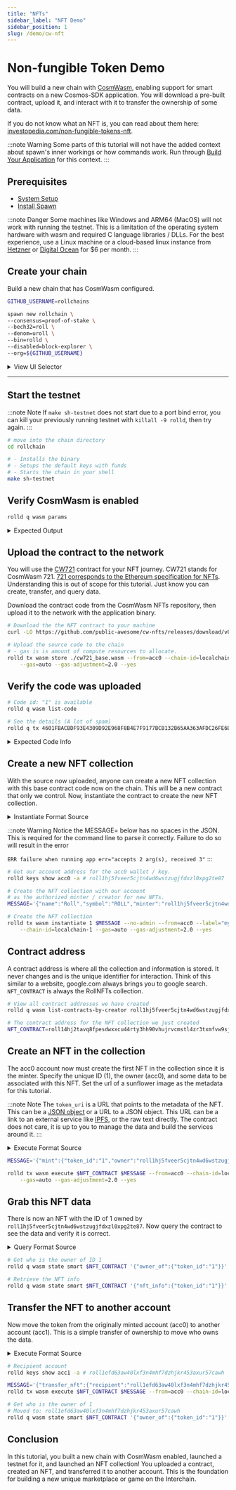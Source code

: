 ```yaml
---
title: "NFTs"
sidebar_label: "NFT Demo"
sidebar_position: 1
slug: /demo/cw-nft
---
```


# Non-fungible Token Demo

You will build a new chain with [CosmWasm](https://cosmwasm.com/), enabling support for smart contracts on a new Cosmos-SDK application. You will download a pre-built contract, upload it, and interact with it to transfer the ownership of some data.

If you do not know what an NFT is, you can read about them here: [investopedia.com/non-fungible-tokens-nft](https://www.investopedia.com/non-fungible-tokens-nft-5115211).

:::note Warning
Some parts of this tutorial will not have the added context about spawn's inner workings or how commands work. Run through [Build Your Application](../02-build-your-application/01-nameservice.md) for this context.
:::

## Prerequisites
- [System Setup](../01-setup/01-system-setup.md)
- [Install Spawn](../01-setup/02-install-spawn.md)

:::note Danger
Some machines like Windows and ARM64 (MacOS) will not work with running the testnet. This is a limitation of the operating system hardware with wasm and required C language libraries / DLLs. For the best experience, use a Linux machine or a cloud-based linux instance from [Hetzner](https://www.hetzner.com/cloud/) or [Digital Ocean](https://www.digitalocean.com/pricing/droplets) for $6 per month.
:::


## Create your chain

Build a new chain that has CosmWasm configured.




```bash
GITHUB_USERNAME=rollchains

spawn new rollchain \
--consensus=proof-of-stake \
--bech32=roll \
--denom=uroll \
--bin=rolld \
--disabled=block-explorer \
--org=${GITHUB_USERNAME}
```

<details>

<summary>View UI Selector</summary>

If you remove the `--disabled` flag; a more intuitive UI selection approach will be taken. Make sure CosmWasm is selected with the green arrow, then press `done`.

![Image](https://github.com/user-attachments/assets/16698f3f-143b-4258-9ff2-fc429764b58c)

</details>

---


## Start the testnet

:::note Note
If `make sh-testnet` does not start due to a port bind error, you can kill your previously running testnet with `killall -9 rolld`, then try again.
:::


```bash
# move into the chain directory
cd rollchain

# - Installs the binary
# - Setups the default keys with funds
# - Starts the chain in your shell
make sh-testnet
```

## Verify CosmWasm is enabled

```bash
rolld q wasm params
```

<!-- show bash output -->
<details>

<summary>Expected Output</summary>

```bash
code_upload_access:
  addresses: []
  permission: Everybody
  instantiate_default_permission: Everybody
```

</details>

## Upload the contract to the network

You will use the [CW721](https://github.com/public-awesome/cw-nfts) contract for your NFT journey. CW721 stands for CosmWasm 721. [721 corresponds to the Ethereum specification for NFTs](https://www.coinbase.com/learn/crypto-glossary/what-is-erc-721). Understanding this is out of scope for this tutorial. Just know you can create, transfer, and query data.

Download the contract code from the CosmWasm NFTs repository, then upload it to the network with the application binary.

```bash
# Download the the NFT contract to your machine
curl -LO https://github.com/public-awesome/cw-nfts/releases/download/v0.19.0/cw721_base.wasm

# Upload the source code to the chain
# - gas is is amount of compute resources to allocate.
rolld tx wasm store ./cw721_base.wasm --from=acc0 --chain-id=localchain-1 \
    --gas=auto --gas-adjustment=2.0 --yes
```

## Verify the code was uploaded

```bash
# Code id: "1" is available
rolld q wasm list-code

# See the details (A lot of spam)
rolld q tx 4601FBACBDF93E4309D92E968F8B4E7F9177BCB132B65AA363AFDC26FE6B5CB6
```

<details>

<summary>Expected Code Info</summary>

```bash
(main) -> $ rolld q wasm list-code
code_infos:
- code_id: "1"
  creator: roll1hj5fveer5cjtn4wd6wstzugjfdxzl0xpg2te87
  data_hash: E13AA30E0D70EA895B294AD1BC809950E60FE081B322B1657F75B67BE6021B1C
  instantiate_permission:
    addresses: []
    permission: Everybody
pagination:
  next_key: null
  total: "0"
```

</details>



## Create a new NFT collection

With the source now uploaded, anyone can create a new NFT collection with this base contract code now on the chain. This will be a new contract that only we control. Now, instantiate the contract to create the new NFT collection.

<details>

<summary>Instantiate Format Source</summary>

You can find the instantiate, execute, and query messages (json) formats in the contract source code.

```rust reference title="packages/cw721/src/msg.rs"
https://github.com/public-awesome/cw-nfts/blob/v0.19.0/packages/cw721/src/msg.rs#L126-L143
```
</details>

:::note Warning
Notice the MESSAGE= below has no spaces in the JSON. This is required for the command line to parse it correctly. Failure to do so will result in the error

`ERR failure when running app err="accepts 2 arg(s), received 3"`
:::

```bash
# Get our account address for the acc0 wallet / key.
rolld keys show acc0 -a # roll1hj5fveer5cjtn4wd6wstzugjfdxzl0xpg2te87

# Create the NFT collection with our account
# as the authorized minter / creator for new NFTs.
MESSAGE='{"name":"Roll","symbol":"ROLL","minter":"roll1hj5fveer5cjtn4wd6wstzugjfdxzl0xpg2te87"}'

# Create the NFT collection
rolld tx wasm instantiate 1 $MESSAGE --no-admin --from=acc0 --label="my-nft" \
    --chain-id=localchain-1 --gas=auto --gas-adjustment=2.0 --yes
```

## Contract address

A contract address is where all the collection and information is stored. It never changes and is the unique identifier for interaction. Think of this similar to a website, google.com always brings you to google search. `NFT_CONTRACT` is always the RollNFTs collection.

```bash
# View all contract addresses we have created
rolld q wasm list-contracts-by-creator roll1hj5fveer5cjtn4wd6wstzugjfdxzl0xpg2te87

# The contract address for the NFT collection we just created
NFT_CONTRACT=roll14hj2tavq8fpesdwxxcu44rty3hh90vhujrvcmstl4zr3txmfvw9sjczpjh
```



## Create an NFT in the collection

The acc0 account now must create the first NFT in the collection since it is the minter. Specify the unique ID (1), the owner (acc0), and some data to be associated with this NFT. Set the url of a sunflower image as the metadata for this tutorial.

:::note Note
The `token_uri` is a URL that points to the metadata of the NFT. This can be a [JSON object](https://eips.ethereum.org/EIPS/eip-721#specification) or a URL to a JSON object.
This URL can be a link to an external service like [IPFS](https://ipfs.tech/), or the raw text directly. The contract does not care, it is up to you to manage the data and build the services around it.
:::

<details>

<summary>Execute Format Source</summary>

```rust reference title="packages/cw721/src/msg.rs"
https://github.com/public-awesome/cw-nfts/blob/v0.19.0/packages/cw721/src/msg.rs#L80-L91
```
</details>


```bash
MESSAGE='{"mint":{"token_id":"1","owner":"roll1hj5fveer5cjtn4wd6wstzugjfdxzl0xpg2te87","token_uri":"https://onlinejpgtools.com/images/examples-onlinejpgtools/sunflower.jpg"}}'

rolld tx wasm execute $NFT_CONTRACT $MESSAGE --from=acc0 --chain-id=localchain-1 \
    --gas=auto --gas-adjustment=2.0 --yes
```

## Grab this NFT data

There is now an NFT with the ID of 1 owned by `roll1hj5fveer5cjtn4wd6wstzugjfdxzl0xpg2te87`. Now query the contract to see the data and verify it is correct.

<details>

<summary>Query Format Source</summary>

```rust reference title="packages/cw721/src/msg.rs"
https://github.com/public-awesome/cw-nfts/blob/v0.19.0/packages/cw721/src/msg.rs#L157-L161
```

```rust reference title="packages/cw721/src/msg.rs"
https://github.com/public-awesome/cw-nfts/blob/v0.19.0/packages/cw721/src/msg.rs#L236-L240
```

</details>

```bash
# Get who is the owner of ID 1
rolld q wasm state smart $NFT_CONTRACT '{"owner_of":{"token_id":"1"}}'

# Retrieve the NFT info
rolld q wasm state smart $NFT_CONTRACT '{"nft_info":{"token_id":"1"}}'
```

## Transfer the NFT to another account

Now move the token from the originally minted account (acc0) to another account (acc1). This is a simple transfer of ownership to move who owns the data.

<details>

<summary>Execute Format Source</summary>

```rust reference title="packages/cw721/src/msg.rs"
https://github.com/public-awesome/cw-nfts/blob/v0.19.0/packages/cw721/src/msg.rs#L44-L48
```

</details>

```bash
# Recipient account
rolld keys show acc1 -a # roll1efd63aw40lxf3n4mhf7dzhjkr453axur57cawh

MESSAGE='{"transfer_nft":{"recipient":"roll1efd63aw40lxf3n4mhf7dzhjkr453axur57cawh","token_id":"1"}}'
rolld tx wasm execute $NFT_CONTRACT $MESSAGE --from=acc0 --chain-id=localchain-1 --gas=auto --gas-adjustment=2.0 --yes

# Get who is the owner of 1
# Moved to: roll1efd63aw40lxf3n4mhf7dzhjkr453axur57cawh
rolld q wasm state smart $NFT_CONTRACT '{"owner_of":{"token_id":"1"}}'
```

## Conclusion

In this tutorial, you built a new chain with CosmWasm enabled, launched a testnet for it, and launched an NFT collection! You uploaded a contract, created an NFT, and transferred it to another account. This is the foundation for building a new unique marketplace or game on the Interchain.

<!-- TODO: ICS721, cross chain NFTs -->
